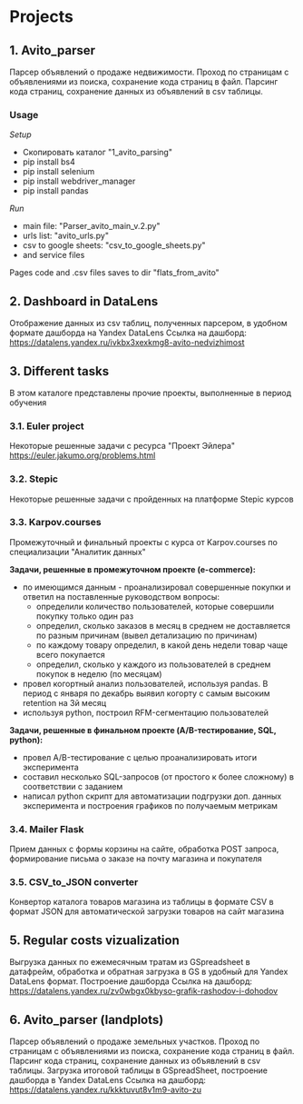 # Projects

## 1. Avito_parser

Парсер объявлений о продаже недвижимости.
Проход по страницам с объявлениями из поиска, сохранение кода страниц в файл.
Парсинг кода страниц, сохранение данных из объявлений в csv таблицы.


### Usage

*Setup*
- Скопировать каталог "1_avito_parsing"
- pip install bs4
- pip install selenium
- pip install webdriver_manager
- pip install pandas

*Run*
- main file: "Parser_avito_main_v.2.py"
- urls list: "avito_urls.py"
- csv to google sheets: "csv_to_google_sheets.py"
- and service files

Pages code and .csv files saves to dir "flats_from_avito"


## 2. Dashboard in DataLens
Отображение данных из csv таблиц, полученных парсером, в удобном формате дашборда на Yandex DataLens
Ссылка на дашборд: https://datalens.yandex.ru/ivkbx3xexkmg8-avito-nedvizhimost

## 3. Different tasks
В этом каталоге представлены прочие проекты, выполненные в период обучения

### 3.1. Euler project
Некоторые решенные задачи с ресурса "Проект Эйлера" https://euler.jakumo.org/problems.html

### 3.2. Stepic
Некоторые решенные задачи с пройденных на платформе Stepic курсов

### 3.3. Karpov.courses
Промежуточный и финальный проекты с курса от Karpov.courses по специализации "Аналитик данных"

**Задачи, решенные в промежуточном проекте (e-commerce):**
- по имеющимся данным - проанализировал совершенные покупки и ответил на поставленные руководством вопросы:
  * определили количество пользователей, которые совершили покупку только один раз
  * определил, сколько заказов в месяц в среднем не доставляется по разным причинам (вывел детализацию по причинам)
  * по каждому товару определил, в какой день недели товар чаще всего покупается
  * определил, сколько у каждого из пользователей в среднем покупок в неделю (по месяцам)
- провел когортный анализ пользователей, используя pandas. В период с января по декабрь выявил когорту с самым высоким retention на 3й месяц
- используя python, построил RFM-сегментацию пользователей

**Задачи, решенные в финальном проекте (A/B-тестирование, SQL, python):**
- провел A/B-тестирование с целью проанализировать итоги эксперимента
- составил несколько SQL-запросов (от простого к более сложному) в соответствии с заданием
- написал python скрипт для автоматизации подгрузки доп. данных эксперимента и построения графиков по получаемым метрикам 

### 3.4. Mailer Flask
Прием данных с формы корзины на сайте, обработка POST запроса, формирование письма о заказе на почту магазина и покупателя

### 3.5. CSV_to_JSON converter
Конвертор каталога товаров магазина из таблицы в формате CSV в формат JSON для автоматической загрузки товаров на сайт магазина

## 5. Regular costs vizualization
Выгрузка данных по ежемесячным тратам из GSpreadsheet в датафрейм, обработка и обратная загрузка в GS в удобный для Yandex DataLens формат. Построение дашборда
Ссылка на дашборд: https://datalens.yandex.ru/zv0wbgx0kbyso-grafik-rashodov-i-dohodov

## 6. Avito_parser (landplots)
Парсер объявлений о продаже земельных участков.
Проход по страницам с объявлениями из поиска, сохранение кода страниц в файл.
Парсинг кода страниц, сохранение данных из объявлений в csv таблицы.
Загрузка итоговой таблицы в GSpreadSheet, построение дашборда в Yandex DataLens
Ссылка на дашборд: https://datalens.yandex.ru/kkktuvut8v1m9-avito-zu
